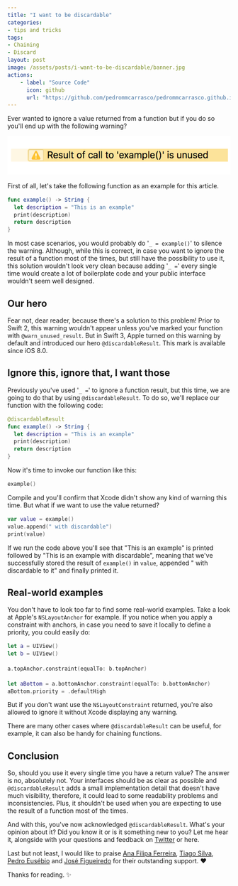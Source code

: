 ```yaml
---
title: "I want to be discardable"
categories:
- tips and tricks
tags:
- Chaining
- Discard
layout: post
image: /assets/posts/i-want-to-be-discardable/banner.jpg
actions:
    - label: "Source Code"
      icon: github
      url: "https://github.com/pedrommcarrasco/pedrommcarrasco.github.io/blob/master/Articles-Source-Code/I%20want%20to%20be%20discardable/Discardable.swift"
---
```


Ever wanted to ignore a value returned from a function but if you do so you'll end up with the following warning? 

![](https://github.com/pedrommcarrasco/pedrommcarrasco.github.io/blob/master/assets/posts/i-want-to-be-discardable/warning.png?raw=true) 

First of all, let's take the following function as an example for this article.

```swift
func example() -> String {
  let description = "This is an example"
  print(description)
  return description
}
```

In most case scenarios, you would probably do '`_ = example()`' to silence the warning. Although, while this is correct, in case you want to ignore the result of a function most of the times, but still have the possibility to use it, this solution wouldn't look very clean because adding '`_ =`' every single time would create a lot of boilerplate code and your public interface wouldn't seem well designed.

## Our hero

Fear not, dear reader, because there's a solution to this problem!
Prior to Swift 2, this warning wouldn't appear unless you've marked your function with `@warn_unused_result`. But in Swift 3, Apple turned on this warning by default and introduced our hero `@discardableResult`. This mark is available since iOS 8.0.

## Ignore this, ignore that, I want those

Previously you've used '`_ =`' to ignore a function result, but this time, we are going to do that by using `@discardableResult`. To do so, we'll replace our function with the following code:

```swift
@discardableResult
func example() -> String {
  let description = "This is an example"
  print(description)
  return description
}
```

Now it's time to invoke our function like this:

```swift
example()
```

Compile and you'll confirm that Xcode didn't show any kind of warning this time. But what if we want to use the value returned? 

```swift
var value = example()
value.append(" with discardable")
print(value)
```

If we run the code above you'll see that "This is an example" is printed followed by "This is an example with discardable", meaning that we've successfully stored the result of `example()` in  `value`, appended " with discardable to it" and finally printed it.

## Real-world examples

You don't have to look too far to find some real-world examples. Take a look at Apple's `NSLayoutAnchor` for example. If you notice when you apply a constraint with anchors, in case you need to save it locally to define a priority, you could easily do:

```swift
let a = UIView()
let b = UIView()

a.topAnchor.constraint(equalTo: b.topAnchor)

let aBottom = a.bottomAnchor.constraint(equalTo: b.bottomAnchor)
aBottom.priority = .defaultHigh
```

But if you don't want use the `NSLayoutConstraint` returned, you're also allowed to ignore it without Xcode displaying any warning.

There are many other cases where `@discardableResult` can be useful, for example, it can also be handy for chaining functions.

## Conclusion
So, should you use it every single time you have a return value?
The answer is no, absolutely not. Your interfaces should be as clear as possible and `@discardableResult` adds a small implementation detail that doesn't have much visibility, therefore, it could lead to some readability problems and inconsistencies. Plus, it shouldn't be used when you are expecting to use the result of a function most of the times. 

And with this, you've now acknowledged `@discardableResult`. What's your opinion about it? Did you know it or is it something new to you? Let me hear it, alongside with your questions and feedback on [Twitter](https://twitter.com/pedrommcarrasco) or here.

Last but not least, I would like to praise [Ana Filipa Ferreira](https://twitter.com/anafpf3), [Tiago Silva](https://www.linkedin.com/in/tiagomssilva/), [Pedro Eusébio](https://www.linkedin.com/in/peusebio/) and [José Figueiredo](https://twitter.com/ZeMiguelFig) for their outstanding support. ❤️

Thanks for reading. ✨
